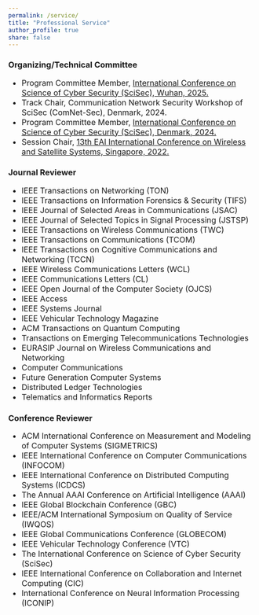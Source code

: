 ```yaml
---
permalink: /service/
title: "Professional Service"
author_profile: true
share: false
---
```


### Organizing/Technical Committee

<div style="font-size: 16px;" markdown="1">

+ Program Committee Member, [International Conference on Science of Cyber Security (SciSec), Wuhan, 2025.](https://scisec.org/index.html)
+ Track Chair, Communication Network Security Workshop of SciSec (ComNet-Sec), Denmark, 2024.
+ Program Committee Member, [International Conference on Science of Cyber Security (SciSec), Denmark, 2024.](https://scisec.org/index.html)
+ Session Chair, [13th EAI International Conference on Wireless and Satellite Systems, Singapore, 2022.](https://psats.eai-conferences.org/2022/)


</div>
  
### Journal Reviewer

<div style="font-size: 16px;" markdown="1">
  
+ IEEE Transactions on Networking (TON)
+ IEEE Transactions on Information Forensics & Security (TIFS)
+ IEEE Journal of Selected Areas in Communications (JSAC)
+ IEEE Journal of Selected Topics in Signal Processing (JSTSP)
+ IEEE Transactions on Wireless Communications (TWC)
+ IEEE Transactions on Communications (TCOM)
+ IEEE Transactions on Cognitive Communications and Networking (TCCN)
+ IEEE Wireless Communications Letters (WCL)
+ IEEE Communications Letters (CL)
+ IEEE Open Journal of the Computer Society (OJCS)
+ IEEE Access
+ IEEE Systems Journal
+ IEEE Vehicular Technology Magazine
+ ACM Transactions on Quantum Computing
+ Transactions on Emerging Telecommunications Technologies
+ EURASIP Journal on Wireless Communications and Networking
+ Computer Communications
+ Future Generation Computer Systems
+ Distributed Ledger Technologies
+ Telematics and Informatics Reports

</div>

### Conference Reviewer

<div style="font-size: 16px;" markdown="1">


+ ACM International Conference on Measurement and Modeling of Computer Systems (SIGMETRICS)
+ IEEE International Conference on Computer Communications (INFOCOM)
+ IEEE International Conference on Distributed Computing Systems (ICDCS)
+ The Annual AAAI Conference on Artificial Intelligence (AAAI)
+ IEEE Global Blockchain Conference (GBC)
+ IEEE/ACM International Symposium on Quality of Service (IWQOS)
+ IEEE Global Communications Conference (GLOBECOM)
+ IEEE Vehicular Technology Conference (VTC)
+ The International Conference on Science of Cyber Security (SciSec)
+ IEEE International Conference on Collaboration and Internet Computing (CIC)
+ International Conference on Neural Information Processing (ICONIP)


</div>
